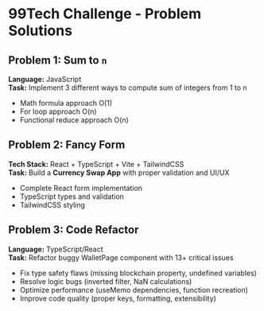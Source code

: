 # 99Tech Challenge - Problem Solutions

## Problem 1: Sum to `n`

**Language:** JavaScript  
**Task:** Implement 3 different ways to compute sum of integers from 1 to n

- Math formula approach O(1)
- For loop approach O(n)
- Functional reduce approach O(n)

## Problem 2: Fancy Form

**Tech Stack:** React + TypeScript + Vite + TailwindCSS  
**Task:** Build a **Currency Swap App** with proper validation and UI/UX

- Complete React form implementation
- TypeScript types and validation
- TailwindCSS styling

## Problem 3: Code Refactor

**Language:** TypeScript/React  
**Task:** Refactor buggy WalletPage component with 13+ critical issues

- Fix type safety flaws (missing blockchain property, undefined variables)
- Resolve logic bugs (inverted filter, NaN calculations)
- Optimize performance (useMemo dependencies, function recreation)
- Improve code quality (proper keys, formatting, extensibility)
